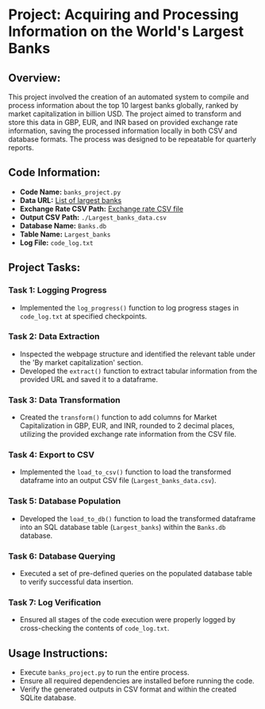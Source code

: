 
# Project: Acquiring and Processing Information on the World's Largest Banks

## Overview:
This project involved the creation of an automated system to compile and process information about the top 10 largest banks globally, ranked by market capitalization in billion USD. The project aimed to transform and store this data in GBP, EUR, and INR based on provided exchange rate information, saving the processed information locally in both CSV and database formats. The process was designed to be repeatable for quarterly reports.

## Code Information:
- **Code Name:** `banks_project.py`
- **Data URL:** [List of largest banks](https://web.archive.org/web/20230908091635/https://en.wikipedia.org/wiki/List_of_largest_banks)
- **Exchange Rate CSV Path:** [Exchange rate CSV file](https://cf-courses-data.s3.us.cloud-object-storage.appdomain.cloud/IBMSkillsNetwork-PY0221EN-Coursera/labs/v2/exchange_rate.csv)
- **Output CSV Path:** `./Largest_banks_data.csv`
- **Database Name:** `Banks.db`
- **Table Name:** `Largest_banks`
- **Log File:** `code_log.txt`

## Project Tasks:

### Task 1: Logging Progress
- Implemented the `log_progress()` function to log progress stages in `code_log.txt` at specified checkpoints.

### Task 2: Data Extraction
- Inspected the webpage structure and identified the relevant table under the 'By market capitalization' section.
- Developed the `extract()` function to extract tabular information from the provided URL and saved it to a dataframe.

### Task 3: Data Transformation
- Created the `transform()` function to add columns for Market Capitalization in GBP, EUR, and INR, rounded to 2 decimal places, utilizing the provided exchange rate information from the CSV file.

### Task 4: Export to CSV
- Implemented the `load_to_csv()` function to load the transformed dataframe into an output CSV file (`Largest_banks_data.csv`).

### Task 5: Database Population
- Developed the `load_to_db()` function to load the transformed dataframe into an SQL database table (`Largest_banks`) within the `Banks.db` database.

### Task 6: Database Querying
- Executed a set of pre-defined queries on the populated database table to verify successful data insertion.

### Task 7: Log Verification
- Ensured all stages of the code execution were properly logged by cross-checking the contents of `code_log.txt`.

## Usage Instructions:
- Execute `banks_project.py` to run the entire process.
- Ensure all required dependencies are installed before running the code.
- Verify the generated outputs in CSV format and within the created SQLite database.
